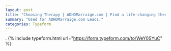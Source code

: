 ```yaml
---
layout: post
title: "Choosing Therapy | ADHDMarraige.com | Find a life-changing therapist."
summary: "Used for ADHDMarraige.com Leads."
categories: Typeform
---
```

.
{% include typeform.html url="https://form.typeform.com/to/WeY0SYuC" %}

